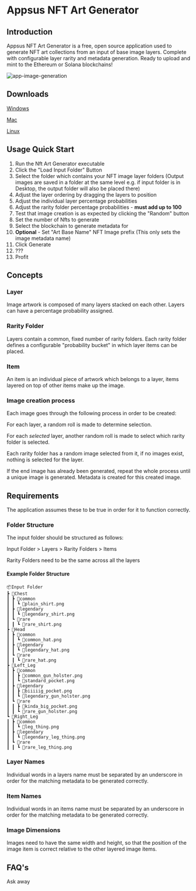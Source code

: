 # Appsus NFT Art Generator

## Introduction

Appsus NFT Art Generator is a free, open source application used to generate NFT art collections from an input of base image layers. Complete with configurable layer rarity and metadata generation. Ready to upload and mint to the Ethereum or Solana blockchains!

![app-image-generation](https://raw.githubusercontent.com/AppsusUK/NFT-Art-Generator/main/8VqYaeh6JZ.gif)


## Downloads

[Windows](https://github.com/AppsusUK/NFT-Art-Generator/releases/download/v0.0.3/Appsus.NFT.Art.Generator.exe)

[Mac](https://github.com/AppsusUK/NFT-Art-Generator/releases/download/v0.0.3/Appsus.NFT.Art.Generator.dmg)

[Linux](https://github.com/AppsusUK/NFT-Art-Generator/releases/download/v0.0.3/Appsus.NFT.Art.Generator.AppImage)

## Usage Quick Start

1. Run the Nft Art Generator executable
2. Click the "Load Input Folder" Button
3. Select the folder which contains your NFT image layer folders (Output images are saved in a folder at the same level e.g. if input folder is in Desktop, the output folder will also be placed there)
4. Adjust the layer ordering by dragging the layers to position
5. Adjust the individual layer percentage probabilities
6. Adjust the rarity folder percentage probabilities - **must add up to 100**
7. Test that image creation is as expected by clicking the "Random" button
8. Set the number of Nfts to generate
9. Select the blockchain to generate metadata for
10. **Optional** - Set "Art Base Name" NFT Image prefix (This only sets the image metadata name)
11. Click Generate
12. ???
13. Profit


## Concepts
### Layer
Image artwork is composed of many layers stacked on each other. Layers can have a percentage probability assigned.

### Rarity Folder
Layers contain a common, fixed number of rarity folders. Each rarity folder defines a configurable "probability bucket" in which layer items can be placed.

### Item
An item is an individual piece of artwork which belongs to a layer, items layered on top of other items make up the image.

### Image creation process
Each image goes through the following process in order to be created:

For each layer, a random roll is made to determine selection.

For each _selected_ layer, another random roll is made to select which rarity folder is selected.

Each rarity folder has a random image selected from it, if no images exist, nothing is selected for the layer.

If the end image has already been generated, repeat the whole process until a unique image is generated.
Metadata is created for this created image.


## Requirements
The application assumes these to be true in order for it to function correctly.

### Folder Structure
The input folder should be structured as follows:

 Input Folder > Layers > Rarity Folders > Items

Rarity Folders need to be the same across all the layers

#### Example Folder Structure

```
📦Input Folder
┣ 📂Chest
┃ ┣ 📂common
┃ ┃ ┗ 📜plain_shirt.png
┃ ┣ 📂legendary
┃ ┃ ┗ 📜legendary_shirt.png
┃ ┗ 📂rare
┃ ┃ ┗ 📜rare_shirt.png
┣ 📂Head
┃ ┣ 📂common
┃ ┃ ┗ 📜common_hat.png
┃ ┣ 📂legendary
┃ ┃ ┗ 📜legendary_hat.png
┃ ┗ 📂rare
┃ ┃ ┗ 📜rare_hat.png
┣ 📂Left_Leg
┃ ┣ 📂common
┃ ┃ ┣ 📜common_gun_holster.png
┃ ┃ ┗ 📜standard_pocket.png
┃ ┣ 📂legendary
┃ ┃ ┣ 📜biiiiig_pocket.png
┃ ┃ ┗ 📜legendary_gun_holster.png
┃ ┗ 📂rare
┃ ┃ ┣ 📜kinda_big_pocket.png
┃ ┃ ┗ 📜rare_gun_holster.png
┗ 📂Right_Leg
┃ ┣ 📂common
┃ ┃ ┗ 📜leg_thing.png
┃ ┣ 📂legendary
┃ ┃ ┗ 📜legendary_leg_thing.png
┃ ┗ 📂rare
┃ ┃ ┗ 📜rare_leg_thing.png
```

###  Layer Names
Individual words in a layers name must be separated by an underscore in order for the matching metadata to be generated correctly.
###  Item Names
Individual words in an items name must be separated by an underscore in order for the matching metadata to be generated correctly.

###  Image Dimensions
Images need to have the same width and height, so that the position of the image item is correct relative to the other layered image items.

##  FAQ's
Ask away



